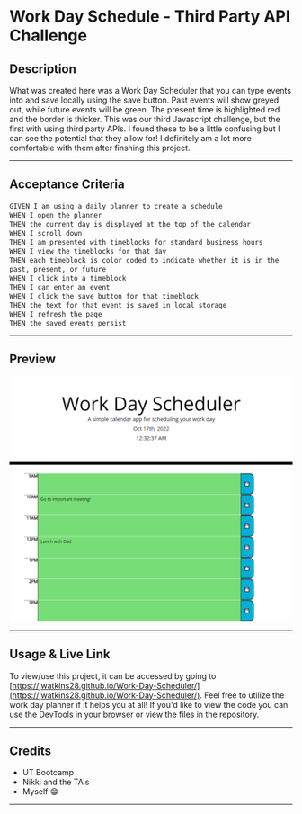 # Work Day Schedule - Third Party API Challenge

## **Description**

What was created here was a Work Day Scheduler that you can type events into and save locally using the save button. Past events will show greyed out, while future events will be green. The present time is highlighted red and the border is thicker. This was our third Javascript challenge, but the first with using third party APIs. I found these to be a little confusing but I can see the potential that they allow for! I definitely am a lot more comfortable with them after finshing this project. 

---

## **Acceptance Criteria**
```
GIVEN I am using a daily planner to create a schedule
WHEN I open the planner
THEN the current day is displayed at the top of the calendar
WHEN I scroll down
THEN I am presented with timeblocks for standard business hours
WHEN I view the timeblocks for that day
THEN each timeblock is color coded to indicate whether it is in the past, present, or future
WHEN I click into a timeblock
THEN I can enter an event
WHEN I click the save button for that timeblock
THEN the text for that event is saved in local storage
WHEN I refresh the page
THEN the saved events persist
```
---

## **Preview**
![Website Preview](./Assets/screenshot.PNG)

---

## **Usage & Live Link**

To view/use this project, it can be accessed by going to [https://jwatkins28.github.io/Work-Day-Scheduler/](https://jwatkins28.github.io/Work-Day-Scheduler/). Feel free to utilize the work day planner if it helps you at all! If you'd like to view the code you can use the DevTools in your browser or view the files in the repository. 

---

## **Credits**

- UT Bootcamp
- Nikki and the TA's
- Myself 😁 

---
